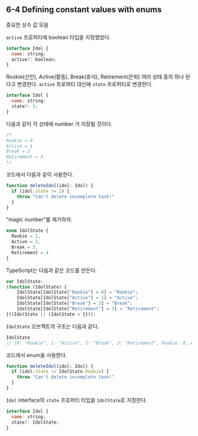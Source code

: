 ## 6-4 Defining constant values with enums
중요한 상수 값 모음

`active` 프로퍼티에 boolean 타입을 지정했었다.
```js
interface Idol {
  name: string;
  active?: boolean;
}
```

Rookie(신인), Active(활동), Break(휴식), Retirement(은퇴) 여러 상태 중의 하나 된다고 변경한다.
`active` 프로퍼티 대신에 `state` 프로퍼티로 변경한다.
```js
interface Idol {
  name: string;
  state?: 1;
}
```

다음과 같이 각 상태에 number 가 지정될 것이다.
```js
/*
Rookie = 0
Active = 1
Break = 2
Retirement = 3
*/
```

코드에서 다음과 같이 사용한다.
```js
function deleteIdol(idol: Idol) {
  if (idol.state != 2) {
    throw "Can't delete incomplete task!"
  }
}
```

“magic number”를 제거하자.
```js
enum IdolState {
  Rookie = 1,
  Active = 2,
  Break = 3,
  Retirement = 4
}
```

TypeScript는 다음과 같은 코드를 만든다.
```js
var IdolState;
(function (IdolState) {
    IdolState[IdolState["Rookie"] = 0] = "Rookie";
    IdolState[IdolState["Active"] = 1] = "Active";
    IdolState[IdolState["Break"] = 2] = "Break";
    IdolState[IdolState["Retirement"] = 3] = "Retirement";
})(IdolState || (IdolState = {}));
```

`IdolState` 오브젝트의 구조는 다음과 같다.
```js
IdolState
// {0: "Rookie", 1: "Active", 2: "Break", 3: "Retirement", Rookie: 0, Active: 1, Break: 2, Retirement: 3}
```

코드에서 enum을 사용한다.
```js
function deleteIdol(idol: Idol) {
  if (idol.state != IdolState.Rookie) {
    throw "Can't delete incomplete task!"
  }
}
```

`Idol` interface의 `state` 프로퍼티 타입을 `IdolState`로 지정한다.
```js
interface Idol {
  name: string;
  state?: IdolState;
}
```
